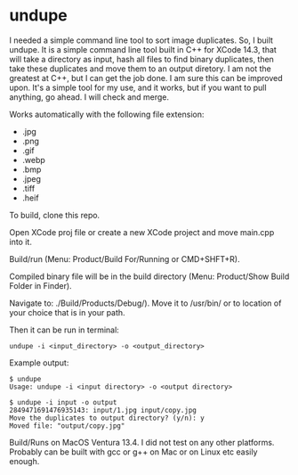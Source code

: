 # undupe

I needed a simple command line tool to sort image duplicates. So, I built undupe. It is a simple command line tool built in C++ for XCode 14.3, that will take a directory as input, hash all files to find binary duplicates, then take these duplicates and move them to an output diretory. I am not the greatest at C++, but I can get the job done. I am sure this can be improved upon. It's a simple tool for my use, and it works, but if you want to pull anything, go ahead. I will check and merge.

Works automatically with the following file extension:
* .jpg
* .png
* .gif
* .webp
* .bmp
* .jpeg
* .tiff
* .heif

To build, clone this repo.

Open XCode proj file or create a new XCode project and move main.cpp into it.

Build/run (Menu: Product/Build For/Running or CMD+SHFT+R).

Compiled binary file will be in the build directory (Menu: Product/Show Build Folder in Finder). 

Navigate to: ./Build/Products/Debug/). Move it to /usr/bin/ or to location of your choice that is in your path.

Then it can be run in terminal:

```
undupe -i <input_directory> -o <output_directory>
```

Example output:
```
$ undupe 
Usage: undupe -i <input directory> -o <output directory>

$ undupe -i input -o output
2849471691476935143: input/1.jpg input/copy.jpg
Move the duplicates to output directory? (y/n): y
Moved file: "output/copy.jpg"
```

Build/Runs on MacOS Ventura 13.4. I did not test on any other platforms. Probably can be built with gcc or g++ on Mac or on Linux etc easily enough.
